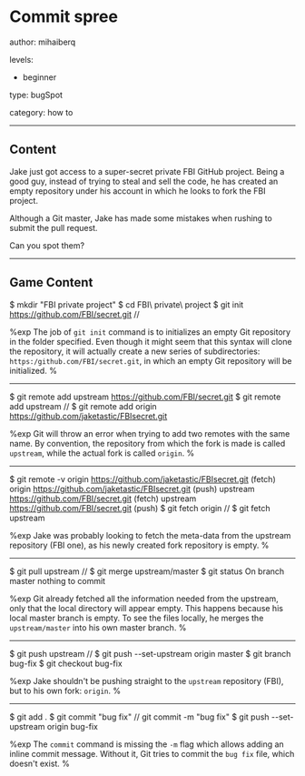 # Commit spree
author: mihaiberq

levels:

  - beginner

type: bugSpot

category: how to

---
## Content

Jake just got access to a super-secret private FBI GitHub project. Being a good guy, instead of trying to steal and sell the code, he has created an empty repository under his account in which he looks to fork the FBI project.

Although a Git master, Jake has made some mistakes when rushing to submit the pull request.

Can you spot them?

---
## Game Content

$ mkdir "FBI private project"
$ cd FBI\ private\ project
$ git init
  https://github.com/FBI/secret.git
//

%exp
The job of `git init` command is to initializes an empty Git repository in the folder specified. Even though it might seem that this syntax will clone the repository, it will actually create a new series of subdirectories: `https:/github.com/FBI/secret.git`, in which an empty Git repository will be initialized.
%

---
$ git remote add upstream
  https://github.com/FBI/secret.git
$ git remote add upstream
// $ git remote add origin
  https://github.com/jaketastic/FBIsecret.git

%exp
Git will throw an error when trying to add two remotes with the same name. By convention, the repository from which the fork is made is called `upstream`, while the actual fork is called `origin`.
%

---
$ git remote -v
origin https://github.com/jaketastic/FBIsecret.git (fetch)
origin https://github.com/jaketastic/FBIsecret.git (push)
upstream https://github.com/FBI/secret.git (fetch)
upstream https://github.com/FBI/secret.git (push)
$ git fetch origin
// $ git fetch upstream

%exp
Jake was probably looking to fetch the meta-data from the upstream repository (FBI one), as his newly created fork repository is empty.
%

---
$ git pull upstream
 // $ git merge upstream/master
$ git status
On branch master
nothing to commit

%exp
Git already fetched all the information needed from the upstream, only that the local directory will appear empty. This happens because his local master branch is empty. To see the files locally, he merges the `upstream/master` into his own master branch.
%

---
$ git push upstream
 // $ git push --set-upstream origin master
$ git branch bug-fix
$ git checkout bug-fix

%exp
Jake shouldn't be pushing straight to the `upstream` repository (FBI), but to his own fork: `origin`.
%

---
$ git add .
$ git commit "bug fix"
 // git commit -m "bug fix"
$ git push --set-upstream origin bug-fix

%exp
The `commit` command is missing the `-m` flag which allows adding an inline commit message. Without it, Git tries to commit the `bug fix` file, which doesn't exist.
%
